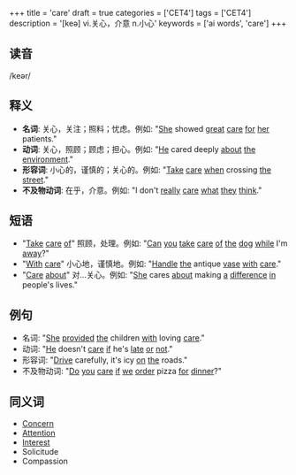 +++
title = 'care'
draft = true
categories = ['CET4']
tags = ['CET4']
description = '[keə] vi.关心，介意 n.小心'
keywords = ['ai words', 'care']
+++

## 读音
/keər/

## 释义
- **名词**: 关心，关注；照料；忧虑。例如: "[She](/zh/post/she/) showed [great](/zh/post/great/) [care](/zh/post/care/) [for](/zh/post/for/) [her](/zh/post/her/) patients."
- **动词**: 关心，照顾；顾虑；担心。例如: "[He](/zh/post/he/) cared deeply [about](/zh/post/about/) [the](/zh/post/the/) [environment](/zh/post/environment/)."
- **形容词**: 小心的，谨慎的；关心的。例如: "[Take](/zh/post/take/) [care](/zh/post/care/) [when](/zh/post/when/) crossing [the](/zh/post/the/) [street](/zh/post/street/)."
- **不及物动词**: 在乎，介意。例如: "I don't [really](/zh/post/really/) [care](/zh/post/care/) [what](/zh/post/what/) [they](/zh/post/they/) [think](/zh/post/think/)."

## 短语
- "[Take](/zh/post/take/) [care](/zh/post/care/) [of](/zh/post/of/)" 照顾，处理。例如: "[Can](/zh/post/can/) [you](/zh/post/you/) [take](/zh/post/take/) [care](/zh/post/care/) [of](/zh/post/of/) [the](/zh/post/the/) [dog](/zh/post/dog/) [while](/zh/post/while/) I'm [away](/zh/post/away/)?"
- "[With](/zh/post/with/) [care](/zh/post/care/)" 小心地，谨慎地。例如: "[Handle](/zh/post/handle/) [the](/zh/post/the/) antique [vase](/zh/post/vase/) [with](/zh/post/with/) [care](/zh/post/care/)."
- "[Care](/zh/post/care/) [about](/zh/post/about/)" 对...关心。例如: "[She](/zh/post/she/) cares [about](/zh/post/about/) making [a](/zh/post/a/) [difference](/zh/post/difference/) [in](/zh/post/in/) people's lives."

## 例句
- 名词: "[She](/zh/post/she/) [provided](/zh/post/provided/) [the](/zh/post/the/) children [with](/zh/post/with/) loving [care](/zh/post/care/)."
- 动词: "[He](/zh/post/he/) doesn't [care](/zh/post/care/) [if](/zh/post/if/) he's [late](/zh/post/late/) [or](/zh/post/or/) [not](/zh/post/not/)."
- 形容词: "[Drive](/zh/post/drive/) carefully, it's icy [on](/zh/post/on/) [the](/zh/post/the/) roads."
- 不及物动词: "[Do](/zh/post/do/) [you](/zh/post/you/) [care](/zh/post/care/) [if](/zh/post/if/) [we](/zh/post/we/) [order](/zh/post/order/) pizza [for](/zh/post/for/) [dinner](/zh/post/dinner/)?"

## 同义词
- [Concern](/zh/post/concern/)
- [Attention](/zh/post/attention/)
- [Interest](/zh/post/interest/)
- Solicitude
- Compassion
